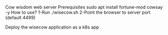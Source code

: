 Cow wisdom web server
Prerequisites
sudo apt install fortune-mod cowsay -y
How to use?
1-Run ./wisecow.sh
2-Point the browser to server port (default 4499)

Deploy the wisecow application as a k8s app
